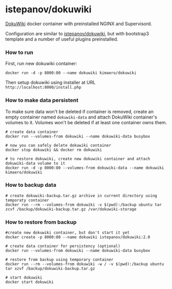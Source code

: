 istepanov/dokuwiki
==================

[DokuWiki](https://www.dokuwiki.org/dokuwiki) docker container with preinstalled 
NGINX and Supervisord.

Configuration are similar to [istepanov/dokuwiki](https://hub.docker.com/r/istepanov/dokuwiki/), 
but with bootstrap3 template and a number of useful plugins preinstalled.

### How to run

First, run new dokuwiki container:

    docker run -d -p 8000:80 --name dokuwiki kimaero/dokuwiki

Then setup dokuwiki using installer at URL `http://localhost:8000/install.php`

### How to make data persistent

To make sure data won't be deleted if container is removed, create an empty 
container named `dokuwiki-data` and attach DokuWiki container's volumes to it. 
Volumes won't be deleted if at least one container owns them.

    # create data container
    docker run --volumes-from dokuwiki --name dokuwiki-data busybox

    # now you can safely delete dokuwiki container
    docker stop dokuwiki && docker rm dokuwiki

    # to restore dokuwiki, create new dokuwiki container and attach dokuwiki-data volume to it
    docker run -d -p 8000:80 --volumes-from dokuwiki-data --name dokuwiki kimaero/dokuwiki

### How to backup data

    # create dokuwiki-backup.tar.gz archive in current directory using temporaty container
    docker run --rm --volumes-from dokuwiki -v $(pwd):/backup ubuntu tar zcvf /backup/dokuwiki-backup.tar.gz /var/dokuwiki-storage

### How to restore from backup

    #create new dokuwiki container, but don't start it yet
    docker create -p 8000:80 --name dokuwiki istepanov/dokuwiki:2.0

    # create data container for persistency (optional)
    docker run --volumes-from dokuwiki --name dokuwiki-data busybox

    # restore from backup using temporary container
    docker run --rm --volumes-from dokuwiki -w / -v $(pwd):/backup ubuntu tar xzvf /backup/dokuwiki-backup.tar.gz

    # start dokuwiki
    docker start dokuwiki
